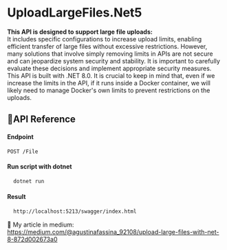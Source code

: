 # UploadLargeFiles.Net5
**This API is designed to support large file uploads:** 
<br>
It includes specific configurations to increase upload limits, enabling efficient transfer of large files without excessive restrictions. However, many solutions that involve simply removing limits in APIs are not secure and can jeopardize system security and stability. It is important to carefully evaluate these decisions and implement appropriate security measures. <br>
This API is built with .NET 8.0. It is crucial to keep in mind that, even if we increase the limits in the API, if it runs inside a Docker container, we will likely need to manage Docker's own limits to prevent restrictions on the uploads.

## 📄API Reference
#### Endpoint

```http
POST /File
```

#### Run script with dotnet

```bash
  dotnet run
```

#### Result

```bash
  http://localhost:5213/swagger/index.html
```

📙 My article in medium: https://medium.com/@agustinafassina_92108/upload-large-files-with-net-8-872d002673a0
